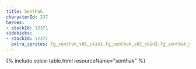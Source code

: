 ```yaml
---
title: Senthak
characterId: 237
heroes:
- stockId: 12371
sidekicks:
- stockId: 12371
  extra_sprites: fg_senthak_s01_skin1,fg_senthak_s01_skin2,fg_senthak_s01_skin3,fg_ADV_senthak_s01
---
```


{% include voice-table.html resourceName="senthak"
%}
